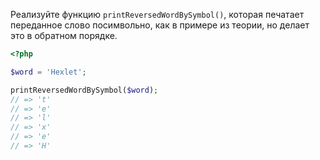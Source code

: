 
Реализуйте функцию `printReversedWordBySymbol()`, которая печатает переданное слово посимвольно, как в примере из теории, но делает это в обратном порядке.

```php
<?php

$word = 'Hexlet';

printReversedWordBySymbol($word);
// => 't'
// => 'e'
// => 'l'
// => 'x'
// => 'e'
// => 'H'
```
